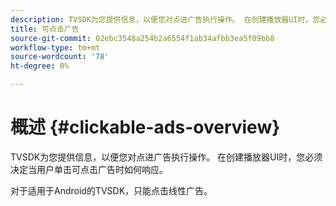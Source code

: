 ```yaml
---
description: TVSDK为您提供信息，以便您对点进广告执行操作。 在创建播放器UI时，您必须决定当用户单击可点击广告时如何响应。
title: 可点击广告
source-git-commit: 02ebc3548a254b2a6554f1ab34afbb3ea5f09bb8
workflow-type: tm+mt
source-wordcount: '78'
ht-degree: 0%

---
```


# 概述 {#clickable-ads-overview}

TVSDK为您提供信息，以便您对点进广告执行操作。 在创建播放器UI时，您必须决定当用户单击可点击广告时如何响应。

对于适用于Android的TVSDK，只能点击线性广告。

